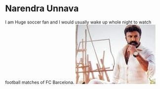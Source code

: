 # Narendra Unnava

I am Huge soccer fan and I would usually wake up whole night to watch football matches of FC Barcelona.
![Lion's Face](git.jpg)